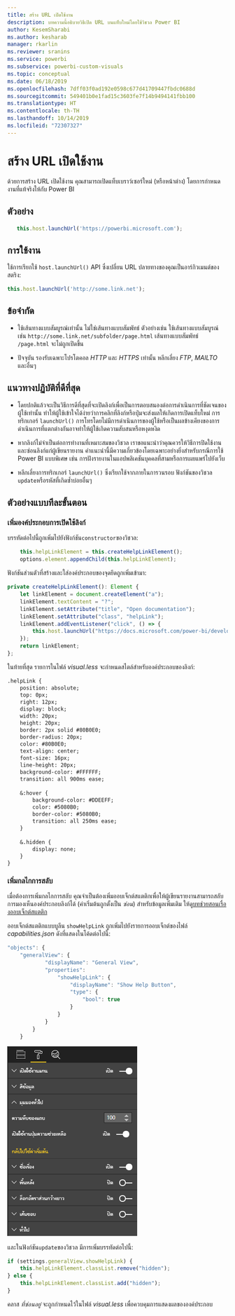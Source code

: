 ```yaml
---
title: สร้าง URL เปิดใช้งาน
description: บทความนี้อธิบายวิธีเปิด URL บนแท็บใหม่โดยใช้วิชวล Power BI
author: KesemSharabi
ms.author: kesharab
manager: rkarlin
ms.reviewer: sranins
ms.service: powerbi
ms.subservice: powerbi-custom-visuals
ms.topic: conceptual
ms.date: 06/18/2019
ms.openlocfilehash: 7dff03f0ad192e0598c677d41709447fbdc0688d
ms.sourcegitcommit: 549401b0e1fad15c3603fe7f14b9494141fbb100
ms.translationtype: HT
ms.contentlocale: th-TH
ms.lasthandoff: 10/14/2019
ms.locfileid: "72307327"
---
```

# <a name="create-a-launch-url"></a>สร้าง URL เปิดใช้งาน

ด้วยการสร้าง URL เปิดใช้งาน คุณสามารถเปิดแท็บเบราว์เซอร์ใหม่ (หรือหน้าต่าง) โดยการกำหนดงานที่แท้จริงให้กับ Power BI

## <a name="sample"></a>ตัวอย่าง

```typescript
   this.host.launchUrl('https://powerbi.microsoft.com');
```

## <a name="usage"></a>การใช้งาน

ใช้การเรียกใช้ `host.launchUrl()` API ซึ่งเปลี่ยน URL ปลายทางของคุณเป็นอาร์กิวเมนต์ของสตริง:

```typescript
this.host.launchUrl('http://some.link.net');
```

## <a name="restrictions"></a>ข้อจำกัด

* ใช้เส้นทางแบบสัมบูรณ์เท่านั้น ไม่ใช่เส้นทางแบบสัมพัทธ์ ตัวอย่างเช่น ใช้เส้นทางแบบสัมบูรณ์ เช่น `http://some.link.net/subfolder/page.html` เส้นทางแบบสัมพัทธ์ `/page.html` จะไม่ถูกเปิดขึ้น

* ปัจจุบัน รองรับเฉพาะโปรโตคอล *HTTP* และ *HTTPS* เท่านั้น หลีกเลี่ยง *FTP*, *MAILTO* และอื่นๆ

## <a name="best-practices"></a>แนวทางปฏิบัติที่ดีที่สุด

* โดยปกติแล้วจะเป็นวิธีการดีที่สุดที่จะเปิดลิงก์เพื่อเป็นการตอบสนองต่อการดำเนินการที่ชัดเจนของผู้ใช้เท่านั้น ทำให้ผู้ใช้เข้าใจได้ง่ายว่าการคลิกที่ลิงก์หรือปุ่มจะส่งผลให้เกิดการเปิดแท็บใหม่ การทริกเกอร์ `launchUrl()` การโทรโดยไม่มีการดำเนินการของผู้ใช้หรือเป็นผลข้างเคียงของการดำเนินการที่แตกต่างกันอาจทำให้ผู้ใช้เกิดความสับสนหรือหงุดหงิด

* หากลิงก์ไม่จำเป็นต่อการทำงานที่เหมาะสมของวิชวล เราขอแนะนำว่าคุณควรให้วิธีการปิดใช้งานและซ่อนลิงก์แก่ผู้เขียนรายงาน คำแนะนำนี้มีความเกี่ยวข้องโดยเฉพาะอย่างยิ่งสำหรับกรณีการใช้ Power BI แบบพิเศษ เช่น การฝังรายงานในแอปพลิเคชันบุคคลที่สามหรือการเผยแพร่ไปยังเว็บ

* หลีกเลี่ยงการทริกเกอร์ `launchUrl()` ซึ่งเรียกใช้จากภายในการวนรอบ ฟังก์ชันของวิชวล `update`หรือรหัสที่เกิดซ้ำบ่อยอื่นๆ

## <a name="a-step-by-step-example"></a>ตัวอย่างแบบทีละขั้นตอน

### <a name="add-a-link-launching-element"></a>เพิ่มองค์ประกอบการเปิดใช้ลิงก์

บรรทัดต่อไปนี้ถูกเพิ่มไปยังฟังก์ชัน`constructor`ของวิชวล:

```typescript
    this.helpLinkElement = this.createHelpLinkElement();
    options.element.appendChild(this.helpLinkElement);
```

ฟังก์ชันส่วนตัวที่สร้างและใส่องค์ประกอบของจุดยึดถูกเพิ่มเข้ามา:

```typescript
private createHelpLinkElement(): Element {
    let linkElement = document.createElement("a");
    linkElement.textContent = "?";
    linkElement.setAttribute("title", "Open documentation");
    linkElement.setAttribute("class", "helpLink");
    linkElement.addEventListener("click", () => {
        this.host.launchUrl("https://docs.microsoft.com/power-bi/developer/visuals/custom-visual-develop-tutorial");
    });
    return linkElement;
};
```

ในท้ายที่สุด รายการในไฟล์ *visual.less* จะกำหนดสไตล์สำหรับองค์ประกอบของลิงก์:

```less
.helpLink {
    position: absolute;
    top: 0px;
    right: 12px;
    display: block;
    width: 20px;
    height: 20px;
    border: 2px solid #80B0E0;
    border-radius: 20px;
    color: #80B0E0;
    text-align: center;
    font-size: 16px;
    line-height: 20px;
    background-color: #FFFFFF;
    transition: all 900ms ease;

    &:hover {
        background-color: #DDEEFF;
        color: #5080B0;
        border-color: #5080B0;
        transition: all 250ms ease;
    }

    &.hidden {
        display: none;
    }
}
```

### <a name="add-a-toggling-mechanism"></a>เพิ่มกลไกการสลับ

เมื่อต้องการเพิ่มกลไกการสลับ คุณจำเป็นต้องเพิ่มออบเจ็กต์สแตติกเพื่อให้ผู้เขียนรายงานสามารถสลับการมองเห็นองค์ประกอบลิงก์ได้ (ค่าเริ่มต้นถูกตั้งเป็น *ซ่อน*) สำหรับข้อมูลเพิ่มเติม ให้ดู[บทช่วยสอนเรื่องออบเจ็กต์สแตติก](https://microsoft.github.io/PowerBI-visuals/docs/concepts/objects-and-properties)

ออบเจ็กต์สแตติกแบบบูลีน `showHelpLink` ถูกเพิ่มไปยังรายการออบเจ็กต์ของไฟล์ *capabilities.json* ดังที่แสดงในโค้ดต่อไปนี้:

```typescript
"objects": {
    "generalView": {
            "displayName": "General View",
            "properties":
                "showHelpLink": {
                    "displayName": "Show Help Button",
                    "type": {
                        "bool": true
                    }
                }
            }
        }
    }
```

![เปิดใช้งานการสลับ URL](./media/launchurl-toggle.png)

และในฟังก์ชัน`update`ของวิชวล มีการเพิ่มบรรทัดต่อไปนี้:

```typescript
if (settings.generalView.showHelpLink) {
    this.helpLinkElement.classList.remove("hidden");
} else {
    this.helpLinkElement.classList.add("hidden");
}
```

คลาส *ที่ซ่อนอยู่* จะถูกกำหนดไว้ในไฟล์ *visual.less* เพื่อควบคุมการแสดงผลขององค์ประกอบ
